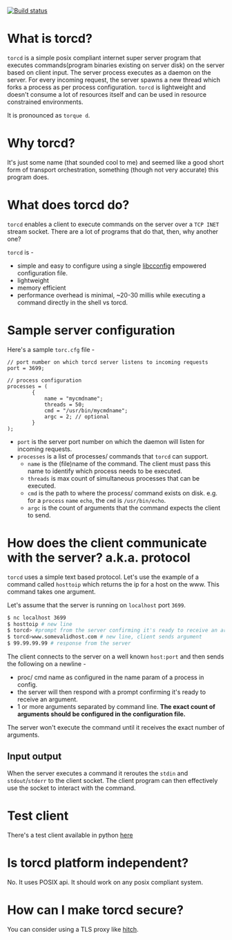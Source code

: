 [![Build status](https://ci.appveyor.com/api/projects/status/e0ds2msby5qwwaqm?svg=true)](https://ci.appveyor.com/project/ameya-bhurke/torcd)

# What is torcd?
`torcd` is a simple posix compliant internet super server program that executes commands(program binaries existing on server disk) on the server based on client input. The server process executes as a daemon on the server. For every incoming request, the server spawns a new thread which forks a process as per process configuration. `torcd` is lightweight and doesn't consume a lot of resources itself and can be used in resource constrained environments.

It is pronounced as `torque d`. 

# Why torcd?
It's just some name (that sounded cool to me) and seemed like a good short form of transport orchestration, something (though not very accurate) this program does.

# What does torcd do?
`torcd` enables a client to execute commands on the server over a `TCP INET` stream socket. There are a lot of programs that do that, then, why another one? 

`torcd` is -
* simple and easy to configure using a single [libcconfig](https://hyperrealm.github.io/libconfig/) empowered configuration file. 
* lightweight
* memory efficient
* performance overhead is minimal, ~20-30 millis while executing a command directly in the shell vs torcd.

# Sample server configuration
Here's a sample `torc.cfg` file - 
```
// port number on which torcd server listens to incoming requests
port = 3699;

// process configuration
processes = (
        {
            name = "mycmdname";
            threads = 50;
            cmd = "/usr/bin/mycmdname";
            argc = 2; // optional
        }
);
```
* `port` is the server port number on which the daemon will listen for incoming requests.
* `processes` is a list of processes/ commands that `torcd` can support. 
    * `name` is the (file)name of the command. The client must pass this name to identify which process needs to be executed.
    * `threads` is max count of simultaneous processes that can be executed.
    * `cmd` is the path to where the process/ command exists on disk. e.g. for a `process` `name` `echo`, the `cmd` is `/usr/bin/echo`.
    * `argc` is the count of arguments that the command expects the client to send.

# How does the client communicate with the server? a.k.a. protocol
`torcd` uses a simple text based protocol. Let's use the example of a command called `hosttoip` which returns the ip for a host on the www. This command takes one argument.

Let's assume that the server is running on `localhost` port `3699`.
```sh
$ nc localhost 3699
$ hosttoip # new line
$ torcd> #prompt from the server confirming it's ready to receive an argument.
$ torcd>www.somevalidhost.com # new line, client sends argument
$ 99.99.99.99 # response from the server
```

The client connects to the server on a well known `host:port` and then sends the following on a newline - 
* proc/ cmd name as configured in the name param of a process in config.
* the server will then respond with a prompt confirming it's ready to receive an argument.
* 1 or more arguments separated by command line. **The exact count of arguments should be configured in the configuration file.**

The server won't execute the command until it receives the exact number of arguments.

## Input output

When the server executes a command it reroutes the `stdin` and `stdout`/`stderr` to the client socket. The client program can then effectively use the socket to interact with the command.

# Test client
There's a test client available in python [here](./client/test.py)

# Is torcd platform independent?
No. It uses POSIX api. It should work on any posix compliant system.

# How can I make torcd secure? 
You can consider using a TLS proxy like [hitch](https://hitch-tls.org/).
